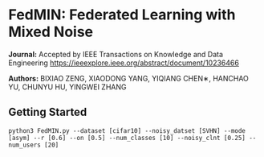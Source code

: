 # FedMIN: Federated Learning with Mixed Noise
**Journal:** Accepted by IEEE Transactions on Knowledge and Data Engineering 
https://ieeexplore.ieee.org/abstract/document/10236466

**Authors:** BIXIAO ZENG, XIAODONG YANG, YIQIANG CHEN∗, HANCHAO YU, CHUNYU HU, YINGWEI ZHANG



**Getting Started**
---

```pseudocode
python3 FedMIN.py --dataset [cifar10] --noisy_datset [SVHN] --mode [asym] --r [0.6] --on [0.5] --num_classes [10] --noisy_clnt [0.25] --num_users [20] 
```

